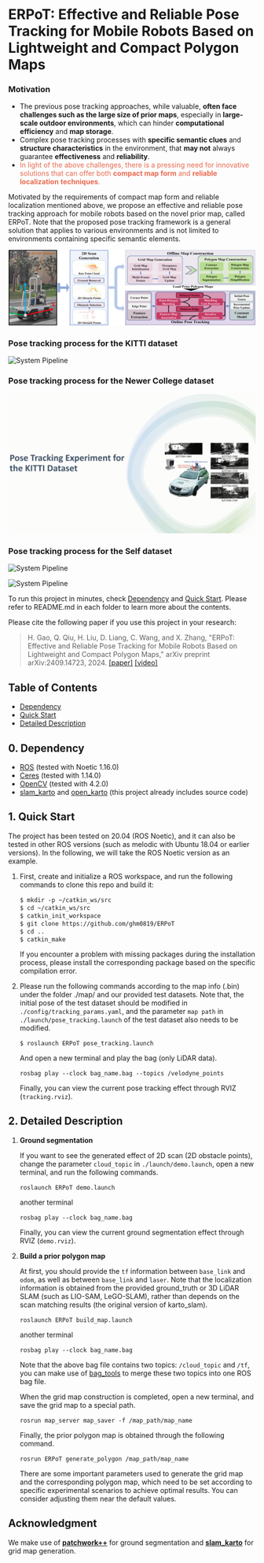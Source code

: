 # ERPoT: Effective and Reliable Pose Tracking for Mobile Robots Based on Lightweight and Compact Polygon Maps
### Motivation

+ The previous pose tracking approaches, while valuable, **often face challenges such as the large size of prior maps**, especially in **large-scale outdoor environments**, which can hinder **computational efficiency** and **map storage**.
+ Complex pose tracking processes with **specific semantic clues** and **structure characteristics** in the environment, that **may not** always guarantee **effectiveness** and **reliability**.
+ <span style="color:#E86A51">In light of the above challenges, there is a pressing need for innovative solutions that can offer both **compact map form** and **reliable localization** **techniques**.</span>



Motivated by the requirements of compact map form and reliable localization mentioned above, we propose an effective and reliable pose tracking approach for mobile robots based on the novel prior map, called ERPoT. Note that the proposed pose tracking framework is a general solution that applies to various environments and is not limited to environments containing specific semantic elements.

![System Pipeline](./pictures/system_pipeline.png)





### Pose tracking process for the KITTI dataset

![System Pipeline](./pictures/kitti.gif)



### Pose tracking process for the Newer College dataset

![System Pipeline](./pictures/Oxford.gif)



### Pose tracking process for the Self dataset

![System Pipeline](./pictures/self_01.gif)

![System Pipeline](./pictures/self_02.gif)



To run this project in minutes, check  [Dependency](#0-Dependency) and [Quick Start](#1-Quick-Start). Please refer to README.md in each folder to learn more about the contents.

Please cite the following paper if you use this project in your research: 

> H. Gao, Q. Qiu, H. Liu, D. Liang, C. Wang, and X. Zhang, "ERPoT: Effective and Reliable Pose Tracking for Mobile Robots Based on Lightweight and Compact Polygon Maps," arXiv preprint arXiv:2409.14723, 2024. [[paper]](https://arxiv.org/abs/2409.14723) [[video]](https://youtu.be/cseml5FrW1Q)



## Table of Contents

* [Dependency](##0-Dependency)
* [Quick Start](##1-Quick-Start)
* [Detailed Description](##2-Detailed-Description)

## 0. Dependency
- [ROS](http://wiki.ros.org/ROS/Installation) (tested with Noetic 1.16.0)
- [Ceres](http://ceres-solver.org/installation.html) (tested with 1.14.0)
- [OpenCV](https://github.com/opencv/opencv) (tested with 4.2.0)
- [slam_karto](https://github.com/ros-perception/slam_karto) and [open_karto](https://github.com/ros-perception/open_karto) (this project already includes source code)

## 1. Quick Start

The project has been tested on 20.04 (ROS Noetic), and it can also be tested in other ROS versions (such as melodic with Ubuntu 18.04 or earlier versions). In the following, we will take the ROS Noetic version as an example. 

1. First, create and initialize a ROS workspace, and run the following commands to clone this repo and build it:

      ```
   $ mkdir -p ~/catkin_ws/src
   $ cd ~/catkin_ws/src
   $ catkin_init_workspace
   $ git clone https://github.com/ghm0819/ERPoT
   $ cd ..
   $ catkin_make
   ```
   
   If you encounter a problem with missing packages during the installation process, please install the corresponding package based on the specific compilation error.
   
   


2. Please run the following commands according to the map info (.bin) under the folder ./map/ and our provided test datasets. Note that, the initial pose of the test dataset should be modified in `./config/tracking_params.yaml`, and the parameter `map path` in `./launch/pose_tracking.launch` of the test dataset also needs to be modified.

      ```
   $ roslaunch ERPoT pose_tracking.launch
   ```
   
   And open a new terminal and play the bag (only LiDAR data).
   ```
   rosbag play --clock bag_name.bag --topics /velodyne_points
   ```

   Finally, you can view the current pose tracking effect through RVIZ (`tracking.rviz`).

## 2. Detailed Description

1. **Ground segmentation**

   If you want to see the generated effect of 2D scan (2D obstacle points), change the parameter `cloud_topic` in `./launch/demo.launch`, open a new terminal, and run the following commands.

   ```
   roslaunch ERPoT demo.launch
   ```

   another terminal

   ```
   rosbag play --clock bag_name.bag
   ```

   Finally, you can view the current ground segmentation effect through RVIZ (`demo.rviz`).

2. **Build a prior polygon map**

   At first, you should provide the `tf` information between `base_link` and `odom`, as well as between `base_link` and `laser`. Note that the localization information is obtained from the provided ground_truth or 3D LiDAR SLAM (such as LIO-SAM, LeGO-SLAM), rather than depends on the scan matching results (the original version of karto_slam).

   ```
   roslaunch ERPoT build_map.launch
   ```

   another terminal

   ```
   rosbag play --clock bag_name.bag
   ```

   Note that the above bag file contains two topics: `/cloud_topic` and `/tf`, you can make use of [bag_tools](https://github.com/srv/srv_tools) to merge these two topics into one ROS bag file.

   When the grid map construction is completed, open a new terminal, and save the grid map to a special path.

   ```
   rosrun map_server map_saver -f /map_path/map_name
   ```

   Finally, the prior polygon map is obtained through the following command.

   ```
   rosrun ERPoT generate_polygon /map_path/map_name
   ```

   There are some important parameters used to generate the grid map and the corresponding polygon map, which need to be set according to specific experimental scenarios to achieve optimal results. You can consider adjusting them near the default values.

## Acknowledgment

We make use of [**patchwork++**](https://github.com/url-kaist/patchwork-plusplus-ros) for ground segmentation and [**slam_karto**](https://github.com/ros-perception/slam_karto) for grid map generation.

